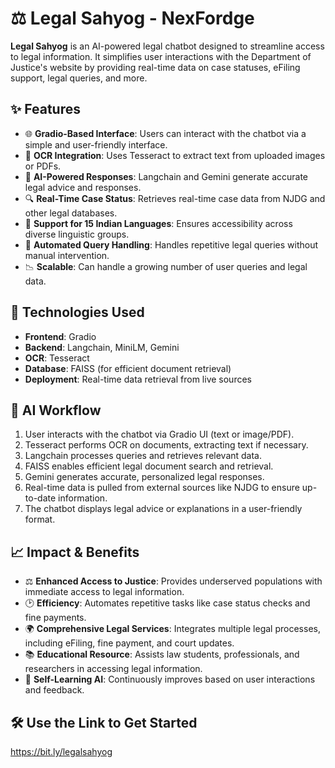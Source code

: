 # ⚖️ Legal Sahyog - NexFordge

**Legal Sahyog** is an AI-powered legal chatbot designed to streamline access to legal information. It simplifies user interactions with the Department of Justice's website by providing real-time data on case statuses, eFiling support, legal queries, and more.

## ✨ Features

- 🌐 **Gradio-Based Interface**: Users can interact with the chatbot via a simple and user-friendly interface.
- 📄 **OCR Integration**: Uses Tesseract to extract text from uploaded images or PDFs.
- 🤖 **AI-Powered Responses**: Langchain and Gemini generate accurate legal advice and responses.
- 🔍 **Real-Time Case Status**: Retrieves real-time case data from NJDG and other legal databases.
- 💬 **Support for 15 Indian Languages**: Ensures accessibility across diverse linguistic groups.
- 📑 **Automated Query Handling**: Handles repetitive legal queries without manual intervention.
- 📉 **Scalable**: Can handle a growing number of user queries and legal data.

## 🚀 Technologies Used

- **Frontend**: Gradio
- **Backend**: Langchain, MiniLM, Gemini
- **OCR**: Tesseract
- **Database**: FAISS (for efficient document retrieval)
- **Deployment**: Real-time data retrieval from live sources

## 🧠 AI Workflow

1. User interacts with the chatbot via Gradio UI (text or image/PDF).
2. Tesseract performs OCR on documents, extracting text if necessary.
3. Langchain processes queries and retrieves relevant data.
4. FAISS enables efficient legal document search and retrieval.
5. Gemini generates accurate, personalized legal responses.
6. Real-time data is pulled from external sources like NJDG to ensure up-to-date information.
7. The chatbot displays legal advice or explanations in a user-friendly format.

## 📈 Impact & Benefits

- ⚖️ **Enhanced Access to Justice**: Provides underserved populations with immediate access to legal information.
- 🕑 **Efficiency**: Automates repetitive tasks like case status checks and fine payments.
- 🌍 **Comprehensive Legal Services**: Integrates multiple legal processes, including eFiling, fine payment, and court updates.
- 📚 **Educational Resource**: Assists law students, professionals, and researchers in accessing legal information.
- 🔄 **Self-Learning AI**: Continuously improves based on user interactions and feedback.

## 🛠️ Use the Link to Get Started

https://bit.ly/legalsahyog
